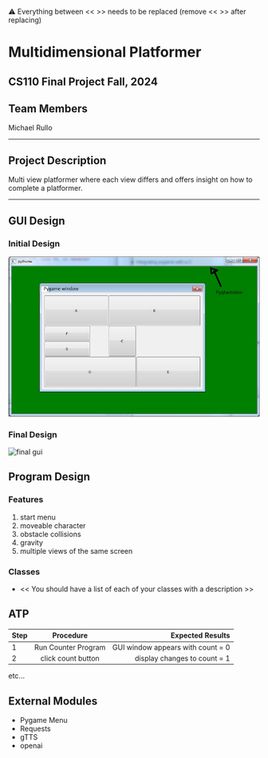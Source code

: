 
:warning: Everything between << >> needs to be replaced (remove << >> after replacing)

#  Multidimensional Platformer 
## CS110 Final Project   Fall, 2024 

## Team Members

 Michael Rullo 

***

## Project Description

 Multi view platformer where each view differs and offers insight on how to complete a platformer.

***    

## GUI Design

### Initial Design

![initial gui](assets/gui.jpg)

### Final Design

![final gui](assets/finalgui.jpg)

## Program Design

### Features

1.  start menu 
2.  moveable character 
3.  obstacle collisions 
4.  gravity 
5.  multiple views of the same screen 

### Classes

- << You should have a list of each of your classes with a description >>

## ATP

| Step                 |Procedure             |Expected Results                   |
|----------------------|:--------------------:|----------------------------------:|
|  1                   | Run Counter Program  |GUI window appears with count = 0  |
|  2                   | click count button   | display changes to count = 1      |
etc...

## External Modules
- Pygame Menu
- Requests
- gTTS
- openai